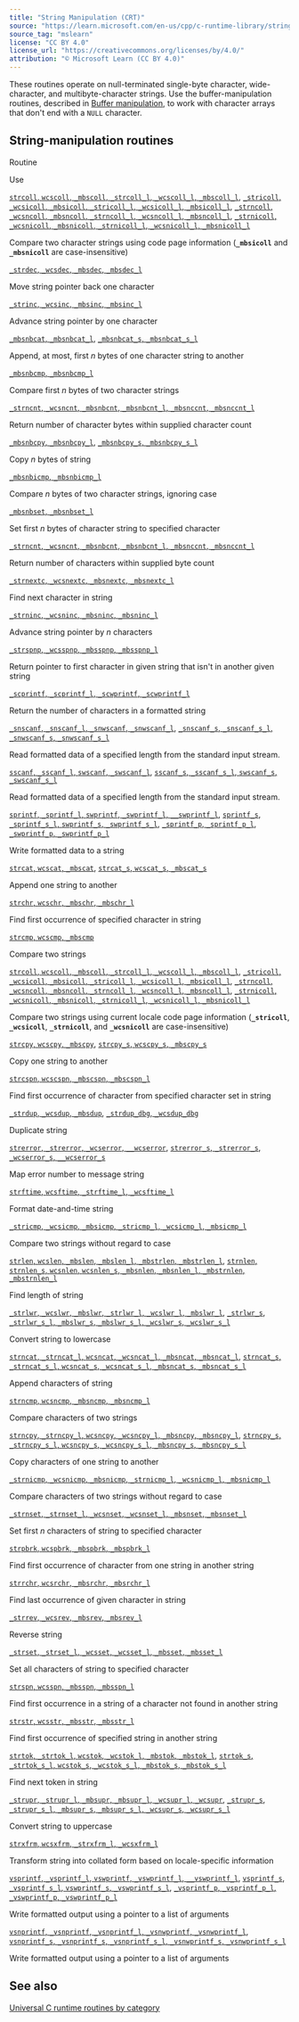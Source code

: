 ```yaml
---
title: "String Manipulation (CRT)"
source: "https://learn.microsoft.com/en-us/cpp/c-runtime-library/string-manipulation-crt?view=msvc-170"
source_tag: "mslearn"
license: "CC BY 4.0"
license_url: "https://creativecommons.org/licenses/by/4.0/"
attribution: "© Microsoft Learn (CC BY 4.0)"
---
```

These routines operate on null-terminated single-byte character, wide-character, and multibyte-character strings. Use the buffer-manipulation routines, described in [Buffer manipulation](https://learn.microsoft.com/en-us/cpp/c-runtime-library/buffer-manipulation?view=msvc-170), to work with character arrays that don't end with a `NULL` character.

## String-manipulation routines

Routine

Use

[`strcoll`, `wcscoll`, `_mbscoll`, `_strcoll_l`, `_wcscoll_l`, `_mbscoll_l`](https://learn.microsoft.com/en-us/cpp/c-runtime-library/reference/strcoll-wcscoll-mbscoll-strcoll-l-wcscoll-l-mbscoll-l?view=msvc-170), [`_stricoll`, `_wcsicoll`, `_mbsicoll`, `_stricoll_l`, `_wcsicoll_l`, `_mbsicoll_l`](https://learn.microsoft.com/en-us/cpp/c-runtime-library/reference/stricoll-wcsicoll-mbsicoll-stricoll-l-wcsicoll-l-mbsicoll-l?view=msvc-170), [`_strncoll`, `_wcsncoll`, `_mbsncoll`, `_strncoll_l`, `_wcsncoll_l`, `_mbsncoll_l`](https://learn.microsoft.com/en-us/cpp/c-runtime-library/reference/strncoll-wcsncoll-mbsncoll-strncoll-l-wcsncoll-l-mbsncoll-l?view=msvc-170), [`_strnicoll`, `_wcsnicoll`, `_mbsnicoll`, `_strnicoll_l`, `_wcsnicoll_l`, `_mbsnicoll_l`](https://learn.microsoft.com/en-us/cpp/c-runtime-library/reference/strnicoll-wcsnicoll-mbsnicoll-strnicoll-l-wcsnicoll-l-mbsnicoll-l?view=msvc-170)

Compare two character strings using code page information (**`_mbsicoll`** and **`_mbsnicoll`** are case-insensitive)

[`_strdec`, `_wcsdec`, `_mbsdec`, `_mbsdec_l`](https://learn.microsoft.com/en-us/cpp/c-runtime-library/reference/strdec-wcsdec-mbsdec-mbsdec-l?view=msvc-170)

Move string pointer back one character

[`_strinc`, `_wcsinc`, `_mbsinc`, `_mbsinc_l`](https://learn.microsoft.com/en-us/cpp/c-runtime-library/reference/strinc-wcsinc-mbsinc-mbsinc-l?view=msvc-170)

Advance string pointer by one character

[`_mbsnbcat`, `_mbsnbcat_l`](https://learn.microsoft.com/en-us/cpp/c-runtime-library/reference/mbsnbcat-mbsnbcat-l?view=msvc-170), [`_mbsnbcat_s`, `_mbsnbcat_s_l`](https://learn.microsoft.com/en-us/cpp/c-runtime-library/reference/mbsnbcat-s-mbsnbcat-s-l?view=msvc-170)

Append, at most, first _n_ bytes of one character string to another

[`_mbsnbcmp`, `_mbsnbcmp_l`](https://learn.microsoft.com/en-us/cpp/c-runtime-library/reference/mbsnbcmp-mbsnbcmp-l?view=msvc-170)

Compare first _n_ bytes of two character strings

[`_strncnt`, `_wcsncnt`, `_mbsnbcnt`, `_mbsnbcnt_l`, `_mbsnccnt`, `_mbsnccnt_l`](https://learn.microsoft.com/en-us/cpp/c-runtime-library/reference/strncnt-wcsncnt-mbsnbcnt-mbsnbcnt-l-mbsnccnt-mbsnccnt-l?view=msvc-170)

Return number of character bytes within supplied character count

[`_mbsnbcpy`, `_mbsnbcpy_l`](https://learn.microsoft.com/en-us/cpp/c-runtime-library/reference/mbsnbcpy-mbsnbcpy-l?view=msvc-170), [`_mbsnbcpy_s`, `_mbsnbcpy_s_l`](https://learn.microsoft.com/en-us/cpp/c-runtime-library/reference/mbsnbcpy-s-mbsnbcpy-s-l?view=msvc-170)

Copy _n_ bytes of string

[`_mbsnbicmp`, `_mbsnbicmp_l`](https://learn.microsoft.com/en-us/cpp/c-runtime-library/reference/mbsnbicmp-mbsnbicmp-l?view=msvc-170)

Compare _n_ bytes of two character strings, ignoring case

[`_mbsnbset`, `_mbsnbset_l`](https://learn.microsoft.com/en-us/cpp/c-runtime-library/reference/mbsnbset-mbsnbset-l?view=msvc-170)

Set first _n_ bytes of character string to specified character

[`_strncnt`, `_wcsncnt`, `_mbsnbcnt`, `_mbsnbcnt_l`, `_mbsnccnt`, `_mbsnccnt_l`](https://learn.microsoft.com/en-us/cpp/c-runtime-library/reference/strncnt-wcsncnt-mbsnbcnt-mbsnbcnt-l-mbsnccnt-mbsnccnt-l?view=msvc-170)

Return number of characters within supplied byte count

[`_strnextc`, `_wcsnextc`, `_mbsnextc`, `_mbsnextc_l`](https://learn.microsoft.com/en-us/cpp/c-runtime-library/reference/strnextc-wcsnextc-mbsnextc-mbsnextc-l?view=msvc-170)

Find next character in string

[`_strninc`, `_wcsninc`, `_mbsninc`, `_mbsninc_l`](https://learn.microsoft.com/en-us/cpp/c-runtime-library/reference/strninc-wcsninc-mbsninc-mbsninc-l?view=msvc-170)

Advance string pointer by _n_ characters

[`_strspnp`, `_wcsspnp`, `_mbsspnp`, `_mbsspnp_l`](https://learn.microsoft.com/en-us/cpp/c-runtime-library/reference/strspnp-wcsspnp-mbsspnp-mbsspnp-l?view=msvc-170)

Return pointer to first character in given string that isn't in another given string

[`_scprintf`, `_scprintf_l`, `_scwprintf`, `_scwprintf_l`](https://learn.microsoft.com/en-us/cpp/c-runtime-library/reference/scprintf-scprintf-l-scwprintf-scwprintf-l?view=msvc-170)

Return the number of characters in a formatted string

[`_snscanf`, `_snscanf_l`, `_snwscanf`, `_snwscanf_l`](https://learn.microsoft.com/en-us/cpp/c-runtime-library/reference/snscanf-snscanf-l-snwscanf-snwscanf-l?view=msvc-170), [`_snscanf_s`, `_snscanf_s_l`, `_snwscanf_s`, `_snwscanf_s_l`](https://learn.microsoft.com/en-us/cpp/c-runtime-library/reference/snscanf-s-snscanf-s-l-snwscanf-s-snwscanf-s-l?view=msvc-170)

Read formatted data of a specified length from the standard input stream.

[`sscanf`, `_sscanf_l`, `swscanf`, `_swscanf_l`](https://learn.microsoft.com/en-us/cpp/c-runtime-library/reference/sscanf-sscanf-l-swscanf-swscanf-l?view=msvc-170), [`sscanf_s`, `_sscanf_s_l`, `swscanf_s`, `_swscanf_s_l`](https://learn.microsoft.com/en-us/cpp/c-runtime-library/reference/sscanf-s-sscanf-s-l-swscanf-s-swscanf-s-l?view=msvc-170)

Read formatted data of a specified length from the standard input stream.

[`sprintf`, `_sprintf_l`, `swprintf`, `_swprintf_l`, `__swprintf_l`](https://learn.microsoft.com/en-us/cpp/c-runtime-library/reference/sprintf-sprintf-l-swprintf-swprintf-l-swprintf-l?view=msvc-170), [`sprintf_s`, `_sprintf_s_l`, `swprintf_s`, `_swprintf_s_l`](https://learn.microsoft.com/en-us/cpp/c-runtime-library/reference/sprintf-s-sprintf-s-l-swprintf-s-swprintf-s-l?view=msvc-170), [`_sprintf_p`, `_sprintf_p_l`, `_swprintf_p`, `_swprintf_p_l`](https://learn.microsoft.com/en-us/cpp/c-runtime-library/reference/sprintf-p-sprintf-p-l-swprintf-p-swprintf-p-l?view=msvc-170)

Write formatted data to a string

[`strcat`, `wcscat`, `_mbscat`](https://learn.microsoft.com/en-us/cpp/c-runtime-library/reference/strcat-wcscat-mbscat?view=msvc-170), [`strcat_s`, `wcscat_s`, `_mbscat_s`](https://learn.microsoft.com/en-us/cpp/c-runtime-library/reference/strcat-s-wcscat-s-mbscat-s?view=msvc-170)

Append one string to another

[`strchr`, `wcschr`, `_mbschr`, `_mbschr_l`](https://learn.microsoft.com/en-us/cpp/c-runtime-library/reference/strchr-wcschr-mbschr-mbschr-l?view=msvc-170)

Find first occurrence of specified character in string

[`strcmp`, `wcscmp`, `_mbscmp`](https://learn.microsoft.com/en-us/cpp/c-runtime-library/reference/strcmp-wcscmp-mbscmp?view=msvc-170)

Compare two strings

[`strcoll`, `wcscoll`, `_mbscoll`, `_strcoll_l`, `_wcscoll_l`, `_mbscoll_l`](https://learn.microsoft.com/en-us/cpp/c-runtime-library/reference/strcoll-wcscoll-mbscoll-strcoll-l-wcscoll-l-mbscoll-l?view=msvc-170), [`_stricoll`, `_wcsicoll`, `_mbsicoll`, `_stricoll_l`, `_wcsicoll_l`, `_mbsicoll_l`](https://learn.microsoft.com/en-us/cpp/c-runtime-library/reference/stricoll-wcsicoll-mbsicoll-stricoll-l-wcsicoll-l-mbsicoll-l?view=msvc-170), [`_strncoll`, `_wcsncoll`, `_mbsncoll`, `_strncoll_l`, `_wcsncoll_l`, `_mbsncoll_l`](https://learn.microsoft.com/en-us/cpp/c-runtime-library/reference/strncoll-wcsncoll-mbsncoll-strncoll-l-wcsncoll-l-mbsncoll-l?view=msvc-170), [`_strnicoll`, `_wcsnicoll`, `_mbsnicoll`, `_strnicoll_l`, `_wcsnicoll_l`, `_mbsnicoll_l`](https://learn.microsoft.com/en-us/cpp/c-runtime-library/reference/strnicoll-wcsnicoll-mbsnicoll-strnicoll-l-wcsnicoll-l-mbsnicoll-l?view=msvc-170)

Compare two strings using current locale code page information (**`_stricoll`**, **`_wcsicoll`**, **`_strnicoll`**, and **`_wcsnicoll`** are case-insensitive)

[`strcpy`, `wcscpy`, `_mbscpy`](https://learn.microsoft.com/en-us/cpp/c-runtime-library/reference/strcpy-wcscpy-mbscpy?view=msvc-170), [`strcpy_s`, `wcscpy_s`, `_mbscpy_s`](https://learn.microsoft.com/en-us/cpp/c-runtime-library/reference/strcpy-s-wcscpy-s-mbscpy-s?view=msvc-170)

Copy one string to another

[`strcspn`, `wcscspn`, `_mbscspn`, `_mbscspn_l`](https://learn.microsoft.com/en-us/cpp/c-runtime-library/reference/strcspn-wcscspn-mbscspn-mbscspn-l?view=msvc-170)

Find first occurrence of character from specified character set in string

[`_strdup`, `_wcsdup`, `_mbsdup`](https://learn.microsoft.com/en-us/cpp/c-runtime-library/reference/strdup-wcsdup-mbsdup?view=msvc-170), [`_strdup_dbg`, `_wcsdup_dbg`](https://learn.microsoft.com/en-us/cpp/c-runtime-library/reference/strdup-dbg-wcsdup-dbg?view=msvc-170)

Duplicate string

[`strerror`, `_strerror`, `_wcserror`, `__wcserror`](https://learn.microsoft.com/en-us/cpp/c-runtime-library/reference/strerror-strerror-wcserror-wcserror?view=msvc-170), [`strerror_s`, `_strerror_s`, `_wcserror_s`, `__wcserror_s`](https://learn.microsoft.com/en-us/cpp/c-runtime-library/reference/strerror-s-strerror-s-wcserror-s-wcserror-s?view=msvc-170)

Map error number to message string

[`strftime`, `wcsftime`, `_strftime_l`, `_wcsftime_l`](https://learn.microsoft.com/en-us/cpp/c-runtime-library/reference/strftime-wcsftime-strftime-l-wcsftime-l?view=msvc-170)

Format date-and-time string

[`_stricmp`, `_wcsicmp`, `_mbsicmp`, `_stricmp_l`, `_wcsicmp_l`, `_mbsicmp_l`](https://learn.microsoft.com/en-us/cpp/c-runtime-library/reference/stricmp-wcsicmp-mbsicmp-stricmp-l-wcsicmp-l-mbsicmp-l?view=msvc-170)

Compare two strings without regard to case

[`strlen`, `wcslen`, `_mbslen`, `_mbslen_l`, `_mbstrlen`, `_mbstrlen_l`](https://learn.microsoft.com/en-us/cpp/c-runtime-library/reference/strlen-wcslen-mbslen-mbslen-l-mbstrlen-mbstrlen-l?view=msvc-170), [`strnlen`, `strnlen_s`, `wcsnlen`, `wcsnlen_s`, `_mbsnlen`, `_mbsnlen_l`, `_mbstrnlen`, `_mbstrnlen_l`](https://learn.microsoft.com/en-us/cpp/c-runtime-library/reference/strnlen-strnlen-s?view=msvc-170)

Find length of string

[`_strlwr`, `_wcslwr`, `_mbslwr`, `_strlwr_l`, `_wcslwr_l`, `_mbslwr_l`](https://learn.microsoft.com/en-us/cpp/c-runtime-library/reference/strlwr-wcslwr-mbslwr-strlwr-l-wcslwr-l-mbslwr-l?view=msvc-170), [`_strlwr_s`, `_strlwr_s_l`, `_mbslwr_s`, `_mbslwr_s_l`, `_wcslwr_s`, `_wcslwr_s_l`](https://learn.microsoft.com/en-us/cpp/c-runtime-library/reference/strlwr-s-strlwr-s-l-mbslwr-s-mbslwr-s-l-wcslwr-s-wcslwr-s-l?view=msvc-170)

Convert string to lowercase

[`strncat`, `_strncat_l`, `wcsncat`, `_wcsncat_l`, `_mbsncat`, `_mbsncat_l`](https://learn.microsoft.com/en-us/cpp/c-runtime-library/reference/strncat-strncat-l-wcsncat-wcsncat-l-mbsncat-mbsncat-l?view=msvc-170), [`strncat_s`, `_strncat_s_l`, `wcsncat_s`, `_wcsncat_s_l`, `_mbsncat_s`, `_mbsncat_s_l`](https://learn.microsoft.com/en-us/cpp/c-runtime-library/reference/strncat-s-strncat-s-l-wcsncat-s-wcsncat-s-l-mbsncat-s-mbsncat-s-l?view=msvc-170)

Append characters of string

[`strncmp`, `wcsncmp`, `_mbsncmp`, `_mbsncmp_l`](https://learn.microsoft.com/en-us/cpp/c-runtime-library/reference/strncmp-wcsncmp-mbsncmp-mbsncmp-l?view=msvc-170)

Compare characters of two strings

[`strncpy`, `_strncpy_l`, `wcsncpy`, `_wcsncpy_l`, `_mbsncpy`, `_mbsncpy_l`](https://learn.microsoft.com/en-us/cpp/c-runtime-library/reference/strncpy-strncpy-l-wcsncpy-wcsncpy-l-mbsncpy-mbsncpy-l?view=msvc-170), [`strncpy_s`, `_strncpy_s_l`, `wcsncpy_s`, `_wcsncpy_s_l`, `_mbsncpy_s`, `_mbsncpy_s_l`](https://learn.microsoft.com/en-us/cpp/c-runtime-library/reference/strncpy-s-strncpy-s-l-wcsncpy-s-wcsncpy-s-l-mbsncpy-s-mbsncpy-s-l?view=msvc-170)

Copy characters of one string to another

[`_strnicmp`, `_wcsnicmp`, `_mbsnicmp`, `_strnicmp_l`, `_wcsnicmp_l`, `_mbsnicmp_l`](https://learn.microsoft.com/en-us/cpp/c-runtime-library/reference/strnicmp-wcsnicmp-mbsnicmp-strnicmp-l-wcsnicmp-l-mbsnicmp-l?view=msvc-170)

Compare characters of two strings without regard to case

[`_strnset`, `_strnset_l`, `_wcsnset`, `_wcsnset_l`, `_mbsnset`, `_mbsnset_l`](https://learn.microsoft.com/en-us/cpp/c-runtime-library/reference/strnset-strnset-l-wcsnset-wcsnset-l-mbsnset-mbsnset-l?view=msvc-170)

Set first _n_ characters of string to specified character

[`strpbrk`, `wcspbrk`, `_mbspbrk`, `_mbspbrk_l`](https://learn.microsoft.com/en-us/cpp/c-runtime-library/reference/strpbrk-wcspbrk-mbspbrk-mbspbrk-l?view=msvc-170)

Find first occurrence of character from one string in another string

[`strrchr`, `wcsrchr`, `_mbsrchr`, `_mbsrchr_l`](https://learn.microsoft.com/en-us/cpp/c-runtime-library/reference/strrchr-wcsrchr-mbsrchr-mbsrchr-l?view=msvc-170)

Find last occurrence of given character in string

[`_strrev`, `_wcsrev`, `_mbsrev`, `_mbsrev_l`](https://learn.microsoft.com/en-us/cpp/c-runtime-library/reference/strrev-wcsrev-mbsrev-mbsrev-l?view=msvc-170)

Reverse string

[`_strset`, `_strset_l`, `_wcsset`, `_wcsset_l`, `_mbsset`, `_mbsset_l`](https://learn.microsoft.com/en-us/cpp/c-runtime-library/reference/strset-strset-l-wcsset-wcsset-l-mbsset-mbsset-l?view=msvc-170)

Set all characters of string to specified character

[`strspn`, `wcsspn`, `_mbsspn`, `_mbsspn_l`](https://learn.microsoft.com/en-us/cpp/c-runtime-library/reference/strspn-wcsspn-mbsspn-mbsspn-l?view=msvc-170)

Find first occurrence in a string of a character not found in another string

[`strstr`, `wcsstr`, `_mbsstr`, `_mbsstr_l`](https://learn.microsoft.com/en-us/cpp/c-runtime-library/reference/strstr-wcsstr-mbsstr-mbsstr-l?view=msvc-170)

Find first occurrence of specified string in another string

[`strtok`, `_strtok_l`, `wcstok`, `_wcstok_l`, `_mbstok`, `_mbstok_l`](https://learn.microsoft.com/en-us/cpp/c-runtime-library/reference/strtok-strtok-l-wcstok-wcstok-l-mbstok-mbstok-l?view=msvc-170), [`strtok_s`, `_strtok_s_l`, `wcstok_s`, `_wcstok_s_l`, `_mbstok_s`, `_mbstok_s_l`](https://learn.microsoft.com/en-us/cpp/c-runtime-library/reference/strtok-s-strtok-s-l-wcstok-s-wcstok-s-l-mbstok-s-mbstok-s-l?view=msvc-170)

Find next token in string

[`_strupr`, `_strupr_l`, `_mbsupr`, `_mbsupr_l`, `_wcsupr_l`, `_wcsupr`](https://learn.microsoft.com/en-us/cpp/c-runtime-library/reference/strupr-strupr-l-mbsupr-mbsupr-l-wcsupr-l-wcsupr?view=msvc-170), [`_strupr_s`, `_strupr_s_l`, `_mbsupr_s`, `_mbsupr_s_l`, `_wcsupr_s`, `_wcsupr_s_l`](https://learn.microsoft.com/en-us/cpp/c-runtime-library/reference/strupr-s-strupr-s-l-mbsupr-s-mbsupr-s-l-wcsupr-s-wcsupr-s-l?view=msvc-170)

Convert string to uppercase

[`strxfrm`, `wcsxfrm`, `_strxfrm_l`, `_wcsxfrm_l`](https://learn.microsoft.com/en-us/cpp/c-runtime-library/reference/strxfrm-wcsxfrm-strxfrm-l-wcsxfrm-l?view=msvc-170)

Transform string into collated form based on locale-specific information

[`vsprintf`, `_vsprintf_l`, `vswprintf`, `_vswprintf_l`, `__vswprintf_l`](https://learn.microsoft.com/en-us/cpp/c-runtime-library/reference/vsprintf-vsprintf-l-vswprintf-vswprintf-l-vswprintf-l?view=msvc-170), [`vsprintf_s`, `_vsprintf_s_l`, `vswprintf_s`, `_vswprintf_s_l`](https://learn.microsoft.com/en-us/cpp/c-runtime-library/reference/vsprintf-s-vsprintf-s-l-vswprintf-s-vswprintf-s-l?view=msvc-170), [`_vsprintf_p`, `_vsprintf_p_l`, `_vswprintf_p`, `_vswprintf_p_l`](https://learn.microsoft.com/en-us/cpp/c-runtime-library/reference/vsprintf-p-vsprintf-p-l-vswprintf-p-vswprintf-p-l?view=msvc-170)

Write formatted output using a pointer to a list of arguments

[`vsnprintf`, `_vsnprintf`, `_vsnprintf_l`, `_vsnwprintf`, `_vsnwprintf_l`](https://learn.microsoft.com/en-us/cpp/c-runtime-library/reference/vsnprintf-vsnprintf-vsnprintf-l-vsnwprintf-vsnwprintf-l?view=msvc-170), [`vsnprintf_s`, `_vsnprintf_s`, `_vsnprintf_s_l`, `_vsnwprintf_s`, `_vsnwprintf_s_l`](https://learn.microsoft.com/en-us/cpp/c-runtime-library/reference/vsnprintf-s-vsnprintf-s-vsnprintf-s-l-vsnwprintf-s-vsnwprintf-s-l?view=msvc-170)

Write formatted output using a pointer to a list of arguments

## See also

[Universal C runtime routines by category](https://learn.microsoft.com/en-us/cpp/c-runtime-library/run-time-routines-by-category?view=msvc-170)